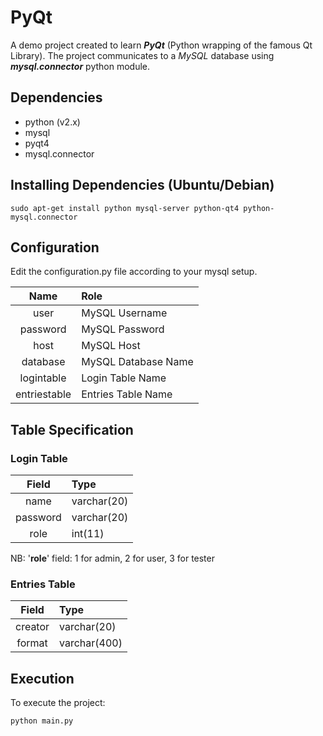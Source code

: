 # PyQt
A demo project created to learn ***PyQt*** (Python wrapping of the famous Qt Library). The project communicates to a *MySQL* database using ***mysql.connector*** python module.

## Dependencies
* python (v2.x)
* mysql
* pyqt4
* mysql.connector

## Installing Dependencies (Ubuntu/Debian)

	sudo apt-get install python mysql-server python-qt4 python-mysql.connector

## Configuration

Edit the configuration.py file according to your mysql setup.

|     Name     |   Role             |
|:------------:|:-------------------|
| user         |MySQL Username      |
| password     |MySQL Password      |
| host         |MySQL Host          |
| database     |MySQL Database Name |
| logintable   |Login Table Name    |
| entriestable |Entries Table Name  |

## Table Specification

### Login Table

| Field    | Type        |
|:--------:|:------------|
| name     | varchar(20) |
| password | varchar(20) |
| role     | int(11)     |

NB: '**role**' field: 1 for admin, 2 for user, 3 for tester

### Entries Table

| Field   | Type         |
|:-------:|:-------------|
| creator | varchar(20)  |
| format  | varchar(400) |

## Execution

To execute the project:

	python main.py